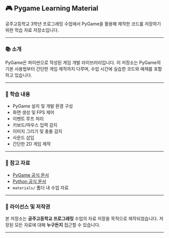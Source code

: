 ## 🎮 Pygame Learning Material 

공주고등학교 3학년 프로그래밍 수업에서 PyGame을 활용해 제작한 코드를 저장하기 위한 학습 자료 저장소입니다.  

---

### 📚 소개

PyGame은 파이썬으로 작성된 게임 개발 라이브러리입니다. 이 저장소는 PyGame의 기본 사용법부터 간단한 게임 제작까지 다루며, 수업 시간에 실습한 코드와 예제를 포함하고 있습니다.

---

### 🧠 학습 내용

- PyGame 설치 및 개발 환경 구성
- 화면 생성 및 FPS 제어
- 이벤트 루프 처리
- 키보드/마우스 입력 감지
- 이미지 그리기 및 충돌 감지
- 사운드 삽입
- 간단한 2D 게임 제작

---

### 🔗 참고 자료

* [PyGame 공식 문서](https://www.pygame.org/docs/)
* [Python 공식 문서](https://docs.python.org/3/)
* `materials/` 폴더 내 수업 자료

---

### 📝 라이선스 및 저작권

본 저장소는 **공주고등학교 프로그래밍** 수업의 자료 저장을 목적으로 제작되었습니다.
저장된 모든 자료에 대해 **누구든지** 접근할 수 있습니다. 

---
